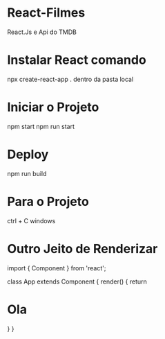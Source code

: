 # React-Filmes
 React.Js e Api do TMDB

# Instalar React comando 
npx create-react-app . dentro da pasta local

# Iniciar o Projeto
npm start
npm run start

# Deploy
npm run build

# Para o Projeto
ctrl + C windows

# Outro Jeito de Renderizar
import { Component } from 'react';

class App extends Component {
      render() {
        return <h1>Ola</h1>
  }
}